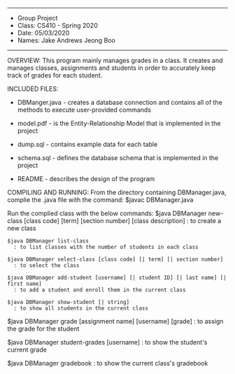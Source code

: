 ********************************
* Group Project
* Class: CS410 - Spring 2020
* Date: 05/03/2020
* Names: Jake Andrews
		     Jeong Boo
********************************

OVERVIEW:
	This program mainly manages grades in a class. It creates and manages classes, assignments and students in order to 
  accurately keep track of grades for each student. 
  
  
INCLUDED FILES: 
 
 *  DBManger.java - creates a database connection and contains all of the methods to execute user-provided commands
 
 *  model.pdf - is the Entity-Relationship Model that is implemented in the project 
 
 *  dump.sql - contains example data for each table
 
 *  schema.sql - defines the database schema that is implemented in the project 
 
 *  README - describes the design of the program
 
 
COMPILING AND RUNNING: 
  From the directory containing DBManager.java, complie the .java file with the command:
    $javac DBManager.java

  Run the complied class with the below commands: 
    $java DBManager new-class [class code] [term] [section number] [class description]
      : to create a new class 
      
    $java DBManager list-class
      : to list classes with the number of students in each class
      
    $java DBManager select-class [class code] [| term] [| section number]
      : to select the class 
      
    $java DBManager add-student [username] [| student ID] [| last name] [| first name]
      : to add a student and enroll them in the current class 
      
    $java DBManager show-student [| string] 
      : to show all students in the current class 
   
   $java DBManager grade [assignment name] [username] [grade]
      : to assign the grade for the student
      
   $java DBManager student-grades [username] 
      : to show the student's current grade
   
   $java DBManager gradebook
      : to show the current class's gradebook 
  
